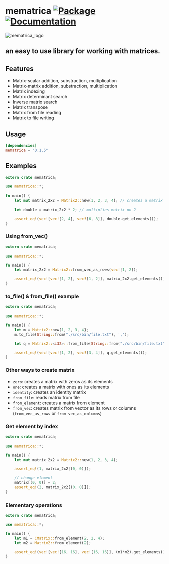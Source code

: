 # mematrica [![Package][package-img]][package-url] [![Documentation][documentation-img]][documentation-url]

![mematrica_logo](https://github.com/DaniilUbica/mematrica/assets/102466617/a298c590-78c3-4ae8-89fa-62a8e0a2de28)

## an easy to use library for working with matrices.

## Features
* Matrix-scalar addition, substraction, multiplication
* Matrix-matrix addition, substraction, multiplication
* Matrix indexing
* Matrix determinant search
* Inverse matrix search
* Matrix transpose
* Matrix from file reading
* Matrix to file writing

## Usage
```toml
[dependencies]
mematrica = "0.1.5"
```
## Examples
```rust
extern crate mematrica;

use mematrica::*;

fn main() {
    let mut matrix_2x2 = Matrix2::new(1, 2, 3, 4); // creates a matrix 2x2 with elements 1, 2, 3, 4
    
    let double = matrix_2x2 * 2; // multiplies matrix on 2

    assert_eq!(vec![vec![2, 4], vec![6, 8]], double.get_elements()); 
}
```

### Using from_vec()
```rust
extern crate mematrica;

use mematrica::*;

fn main() {
    let matrix_2x2 = Matrix2::from_vec_as_rows(vec![1, 2]);

    assert_eq!(vec![vec![1, 2], vec![1, 2]], matrix_2x2.get_elements()); 
}
```

### to_file() & from_file() example
```rust
extern crate mematrica;

use mematrica::*;

fn main() {
    let m = Matrix2::new(1, 2, 3, 4);
    m.to_file(String::from("./src/bin/file.txt"), ',');

    let q = Matrix2::<i32>::from_file(String::from("./src/bin/file.txt"), ',');

    assert_eq!(vec![vec![1, 2], vec![3, 4]], q.get_elements());
}
```

### Other ways to create matrix
- `zero`: creates a matrix with zeros as its elements
- `one`: creates a matrix with ones as its elements
- `identity`: creates an identity matrix
- `from_file`: reads matrix from file
- `from_element`: creates a matrix from element
- `from_vec`: creates matrix from vector as its rows or columns (`from_vec_as_rows` or `from vec_as_columns`)

### Get element by index
```rust
extern crate mematrica;

use mematrica::*;

fn main() {
    let mut matrix_2x2 = Matrix2::new(1, 2, 3, 4);

    assert_eq!(1, matrix_2x2[(0, 0)]);

    // change element
    matrix[(0, 0)] = 2;
    assert_eq!(2, matrix_2x2[(0, 0)]);
}
```
### Elementary operations
```rust
extern crate mematrica;

use mematrica::*;

fn main() {
    let m1 = CMatrix::from_element(2, 2, 4);
    let m2 = Matrix2::from_element(2);

    assert_eq!(vec![vec![16, 16], vec![16, 16]], (m1*m2).get_elements()); //also can use '+' '-'
}
```

[documentation-img]: https://docs.rs/mematrica/badge.svg
[documentation-url]: https://docs.rs/mematrica
[package-img]: https://img.shields.io/crates/v/mematrica.svg
[package-url]: https://crates.io/crates/mematrica
